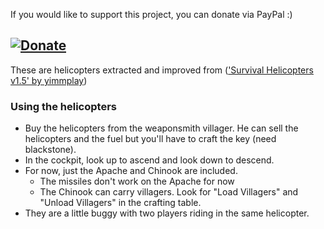 If you would like to support this project, you can donate via PayPal :)

[![Donate](https://www.paypalobjects.com/en_US/i/btn/btn_donate_LG.gif)](https://www.paypal.com/donate?hosted_button_id=XGM24VCE7A5LY)
-----------------------------------------------------
These are helicopters extracted and improved from (['Survival Helicopters v1.5' by yimmplay](https://mcpedl.com/survival-helicopters-v1-5-4-new-helicopters-and-hydrogen/))

### Using the helicopters
- Buy the helicopters from the weaponsmith villager. He can sell the helicopters and the fuel but you'll have to craft the key (need blackstone).
- In the cockpit, look up to ascend and look down to descend.
- For now, just the Apache and Chinook are included.
  - The missiles don't work on the Apache for now
  - The Chinook can carry villagers. Look for "Load Villagers" and "Unload Villagers" in the crafting table.
- They are a little buggy with two players riding in the same helicopter.